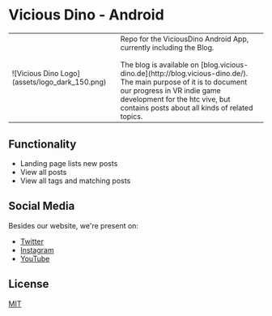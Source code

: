 # Vicious Dino - Android

<table>
	<tr>
		<td>![Vicious Dino Logo](assets/logo_dark_150.png)</td>
		<td>Repo for the ViciousDino Android App, currently including the Blog.<br/><br/>The blog is available on [blog.vicious-dino.de](http://blog.vicious-dino.de/).  
    The main purpose of it is to document our progress in VR indie game development for the htc vive,
    but contains posts about all kinds of related topics.</td>
	</tr>
</table>

## Functionality

* Landing page lists new posts
* View all posts
* View all tags and matching posts

## Social Media

Besides our website, we're present on:

* [Twitter](https://twitter.com/ViciousDino)
* [Instagram](https://www.instagram.com/viciousdino_vr/)
* [YouTube](https://www.youtube.com/channel/UCruDMpGIASPVgkxI7IQ17Dw)

## License

[MIT](LICENSE)
